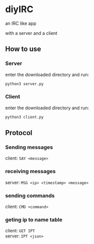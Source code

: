 # diyIRC

an IRC like app

with a server and a client

## How to use

### Server

enter the downloaded directory and run:

```bash
python3 server.py
```

### Client

enter the downloaded directory and run:

```bash
python3 client.py
```

## Protocol

### Sending messages

client: `SAY <message>`

### receiving messages

server: `MSG <ip> <timestamp> <message>`

### sending commands

client: `CMD <command>`

### geting ip to name table

client: `GET IPT`  
server: `IPT <json>`
